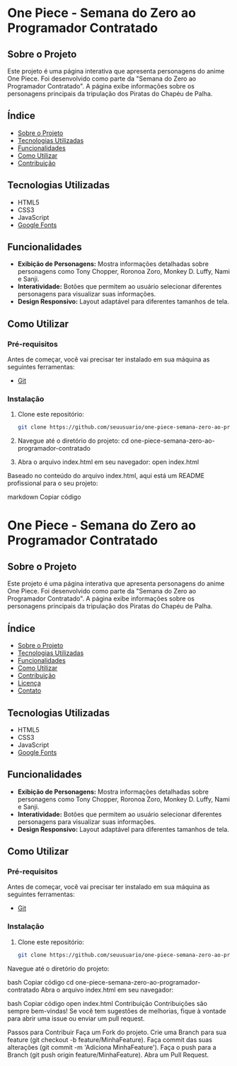 # One Piece - Semana do Zero ao Programador Contratado

## Sobre o Projeto

Este projeto é uma página interativa que apresenta personagens do anime One Piece. Foi desenvolvido como parte da "Semana do Zero ao Programador Contratado". A página exibe informações sobre os personagens principais da tripulação dos Piratas do Chapéu de Palha.

## Índice

- [Sobre o Projeto](#sobre-o-projeto)
- [Tecnologias Utilizadas](#tecnologias-utilizadas)
- [Funcionalidades](#funcionalidades)
- [Como Utilizar](#como-utilizar)
- [Contribuição](#contribuição)

## Tecnologias Utilizadas

- HTML5
- CSS3
- JavaScript
- [Google Fonts](https://fonts.google.com)

## Funcionalidades

- **Exibição de Personagens:** Mostra informações detalhadas sobre personagens como Tony Chopper, Roronoa Zoro, Monkey D. Luffy, Nami e Sanji.
- **Interatividade:** Botões que permitem ao usuário selecionar diferentes personagens para visualizar suas informações.
- **Design Responsivo:** Layout adaptável para diferentes tamanhos de tela.

## Como Utilizar

### Pré-requisitos

Antes de começar, você vai precisar ter instalado em sua máquina as seguintes ferramentas:

- [Git](https://git-scm.com)

### Instalação

1. Clone este repositório:

   ```bash
   git clone https://github.com/seuusuario/one-piece-semana-zero-ao-programador-contratado.git

2. Navegue até o diretório do projeto:
   cd one-piece-semana-zero-ao-programador-contratado

3. Abra o arquivo index.html em seu navegador:
   open index.html



Baseado no conteúdo do arquivo index.html, aqui está um README profissional para o seu projeto:

markdown
Copiar código
# One Piece - Semana do Zero ao Programador Contratado

## Sobre o Projeto

Este projeto é uma página interativa que apresenta personagens do anime One Piece. Foi desenvolvido como parte da "Semana do Zero ao Programador Contratado". A página exibe informações sobre os personagens principais da tripulação dos Piratas do Chapéu de Palha.

## Índice

- [Sobre o Projeto](#sobre-o-projeto)
- [Tecnologias Utilizadas](#tecnologias-utilizadas)
- [Funcionalidades](#funcionalidades)
- [Como Utilizar](#como-utilizar)
- [Contribuição](#contribuição)
- [Licença](#licença)
- [Contato](#contato)

## Tecnologias Utilizadas

- HTML5
- CSS3
- JavaScript
- [Google Fonts](https://fonts.google.com)

## Funcionalidades

- **Exibição de Personagens:** Mostra informações detalhadas sobre personagens como Tony Chopper, Roronoa Zoro, Monkey D. Luffy, Nami e Sanji.
- **Interatividade:** Botões que permitem ao usuário selecionar diferentes personagens para visualizar suas informações.
- **Design Responsivo:** Layout adaptável para diferentes tamanhos de tela.

## Como Utilizar

### Pré-requisitos

Antes de começar, você vai precisar ter instalado em sua máquina as seguintes ferramentas:

- [Git](https://git-scm.com)

### Instalação

1. Clone este repositório:

   ```bash
   git clone https://github.com/seuusuario/one-piece-semana-zero-ao-programador-contratado.git
Navegue até o diretório do projeto:

bash
Copiar código
cd one-piece-semana-zero-ao-programador-contratado
Abra o arquivo index.html em seu navegador:

bash
Copiar código
open index.html
Contribuição
Contribuições são sempre bem-vindas! Se você tem sugestões de melhorias, fique à vontade para abrir uma issue ou enviar um pull request.

Passos para Contribuir
Faça um Fork do projeto.
Crie uma Branch para sua feature (git checkout -b feature/MinhaFeature).
Faça commit das suas alterações (git commit -m 'Adiciona MinhaFeature').
Faça o push para a Branch (git push origin feature/MinhaFeature).
Abra um Pull Request.
